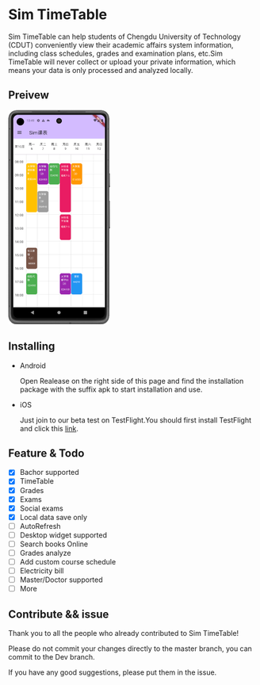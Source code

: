 # Sim TimeTable

Sim TimeTable can help students of Chengdu University of Technology (CDUT)  conveniently view their academic affairs system information, including class schedules, grades and examination plans, etc.Sim TimeTable will never collect or upload your private information, which means your data is only processed and analyzed locally.

## Preivew

<img src="screenshots/screenshot.png" alt="screenshot" style="zoom: 50%;" />

## Installing

- Android

  Open Realease on the right side of this page and find the installation package with the suffix apk to start installation and use.

- iOS

  Just join to our beta test on TestFlight.You should first install TestFlight and click this [link](https://testflight.apple.com/join/VpMbVSXl).

## Feature & Todo

- [x] Bachor supported
- [x] TimeTable
- [x] Grades
- [x] Exams
- [x] Social exams
- [x] Local data save only
- [ ] AutoRefresh
- [ ] Desktop widget supported
- [ ] Search books Online
- [ ] Grades analyze
- [ ] Add custom course schedule
- [ ] Electricity bill
- [ ] Master/Doctor supported
- [ ] More

## Contribute && issue

Thank you to all the people who already contributed to Sim TimeTable!

Please do not commit your changes directly to the master branch, you can commit to the Dev branch. 

If you have any good suggestions, please put them in the issue.
